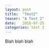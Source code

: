```yaml
---
layout: post
title:  "Test2"
teaser: "A Test 2"
date:   2016-07-25
categories: test 2
---
```

Blah blah blah
